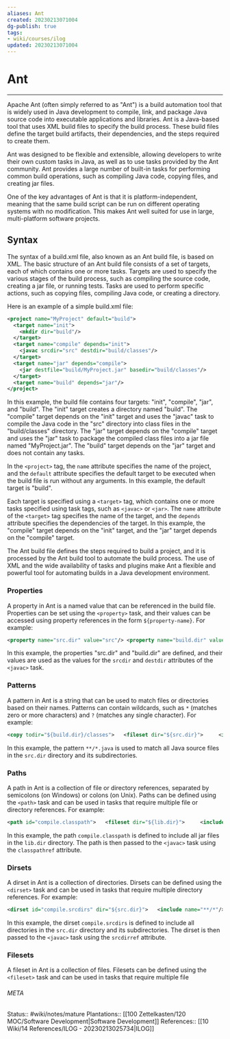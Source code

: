 ```yaml
---
aliases: Ant
created: 20230213071004
dg-publish: true
tags:
- wiki/courses/ilog
updated: 20230213071004
---
```

# Ant
---
Apache Ant (often simply referred to as "Ant") is a build automation tool that is widely used in Java development to compile, link, and package Java source code into executable applications and libraries. Ant is a Java-based tool that uses XML build files to specify the build process. These build files define the target build artifacts, their dependencies, and the steps required to create them.

Ant was designed to be flexible and extensible, allowing developers to write their own custom tasks in Java, as well as to use tasks provided by the Ant community. Ant provides a large number of built-in tasks for performing common build operations, such as compiling Java code, copying files, and creating jar files.

One of the key advantages of Ant is that it is platform-independent, meaning that the same build script can be run on different operating systems with no modification. This makes Ant well suited for use in large, multi-platform software projects.

## Syntax
The syntax of a build.xml file, also known as an Ant build file, is based on XML. The basic structure of an Ant build file consists of a set of targets, each of which contains one or more tasks. Targets are used to specify the various stages of the build process, such as compiling the source code, creating a jar file, or running tests. Tasks are used to perform specific actions, such as copying files, compiling Java code, or creating a directory.

Here is an example of a simple build.xml file:

```xml
<project name="MyProject" default="build">
  <target name="init">
    <mkdir dir="build"/>
  </target>
  <target name="compile" depends="init">
    <javac srcdir="src" destdir="build/classes"/>
  </target>
  <target name="jar" depends="compile">
    <jar destfile="build/MyProject.jar" basedir="build/classes"/>
  </target>
  <target name="build" depends="jar"/>
</project>
```

In this example, the build file contains four targets: "init", "compile", "jar", and "build". The "init" target creates a directory named "build". The "compile" target depends on the "init" target and uses the "javac" task to compile the Java code in the "src" directory into class files in the "build/classes" directory. The "jar" target depends on the "compile" target and uses the "jar" task to package the compiled class files into a jar file named "MyProject.jar". The "build" target depends on the "jar" target and does not contain any tasks.

In the `<project>` tag, the `name` attribute specifies the name of the project, and the `default` attribute specifies the default target to be executed when the build file is run without any arguments. In this example, the default target is "build".

Each target is specified using a `<target>` tag, which contains one or more tasks specified using task tags, such as `<javac>` or `<jar>`. The `name` attribute of the `<target>` tag specifies the name of the target, and the `depends` attribute specifies the dependencies of the target. In this example, the "compile" target depends on the "init" target, and the "jar" target depends on the "compile" target.

The Ant build file defines the steps required to build a project, and it is processed by the Ant build tool to automate the build process. The use of XML and the wide availability of tasks and plugins make Ant a flexible and powerful tool for automating builds in a Java development environment.

### Properties
A property in Ant is a named value that can be referenced in the build file. Properties can be set using the `<property>` task, and their values can be accessed using property references in the form `${property-name}`. For example:

```xml
<property name="src.dir" value="src"/> <property name="build.dir" value="build"/>  <javac srcdir="${src.dir}" destdir="${build.dir}/classes"/>
```

In this example, the properties "src.dir" and "build.dir" are defined, and their values are used as the values for the `srcdir` and `destdir` attributes of the `<javac>` task.

### Patterns
A pattern in Ant is a string that can be used to match files or directories based on their names. Patterns can contain wildcards, such as `*` (matches zero or more characters) and `?` (matches any single character). For example:


```xml
<copy todir="${build.dir}/classes">   <fileset dir="${src.dir}">     <include name="**/*.java"/>   </fileset> </copy>
```

In this example, the pattern `**/*.java` is used to match all Java source files in the `src.dir` directory and its subdirectories.

### Paths
A path in Ant is a collection of file or directory references, separated by semicolons (on Windows) or colons (on Unix). Paths can be defined using the `<path>` task and can be used in tasks that require multiple file or directory references. For example:

```xml
<path id="compile.classpath">   <fileset dir="${lib.dir}">     <include name="*.jar"/>   </fileset> </path>  <javac srcdir="${src.dir}" destdir="${build.dir}/classes" classpathref="compile.classpath"/>
```

In this example, the path `compile.classpath` is defined to include all jar files in the `lib.dir` directory. The path is then passed to the `<javac>` task using the `classpathref` attribute.

### Dirsets
A dirset in Ant is a collection of directories. Dirsets can be defined using the `<dirset>` task and can be used in tasks that require multiple directory references. For example:

```xml
<dirset id="compile.srcdirs" dir="${src.dir}">   <include name="**/*"/> </dirset>  <javac destdir="${build.dir}/classes" srcdirref="compile.srcdirs"/>
```

In this example, the dirset `compile.srcdirs` is defined to include all directories in the `src.dir` directory and its subdirectories. The dirset is then passed to the `<javac>` task using the `srcdirref` attribute.

### Filesets
A fileset in Ant is a collection of files. Filesets can be defined using the `<fileset>` task and can be used in tasks that require multiple file


###### META
Status:: #wiki/notes/mature 
Plantations:: [[100 Zettelkasten/120 MOC/Software Development\|Software Development]]
References:: [[10 Wiki/14 References/ILOG - 20230213025734\|ILOG]]
